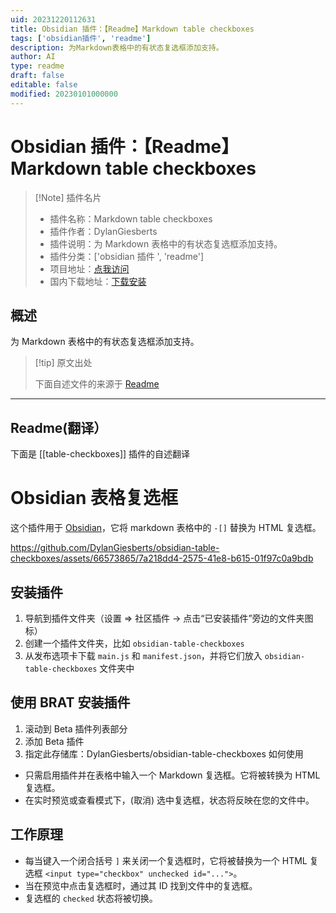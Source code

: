 ```yaml
---
uid: 20231220112631
title: Obsidian 插件：【Readme】Markdown table checkboxes
tags: ['obsidian插件', 'readme']
description: 为Markdown表格中的有状态复选框添加支持。
author: AI
type: readme
draft: false
editable: false
modified: 20230101000000
---
```


# Obsidian 插件：【Readme】Markdown table checkboxes

> [!Note] 插件名片
> - 插件名称：Markdown table checkboxes
> - 插件作者：DylanGiesberts
> - 插件说明：为 Markdown 表格中的有状态复选框添加支持。
> - 插件分类：['obsidian 插件 ', 'readme']
> - 项目地址：[点我访问](https://github.com/DylanGiesberts/obsidian-table-checkboxes)
> - 国内下载地址：[下载安装](https://pkmer.cn/products/plugin/pluginMarket/?table-checkboxes)

## 概述

为 Markdown 表格中的有状态复选框添加支持。

> [!tip] 原文出处
>
>下面自述文件的来源于 [Readme](https://ghproxy.net/https://raw.githubusercontent.com/DylanGiesberts/obsidian-table-checkboxes/master/README.md)

---

## Readme(翻译）

下面是 [[table-checkboxes]] 插件的自述翻译

# Obsidian 表格复选框

这个插件用于 [Obsidian](https://obsidian.md)，它将 markdown 表格中的 `-[]` 替换为 HTML 复选框。

<https://github.com/DylanGiesberts/obsidian-table-checkboxes/assets/66573865/7a218dd4-2575-41e8-b615-01f97c0a9bdb>

## 安装插件

1. 导航到插件文件夹（设置 => 社区插件 -> 点击“已安装插件”旁边的文件夹图标）
2. 创建一个插件文件夹，比如 `obsidian-table-checkboxes`
3. 从发布选项卡下载 `main.js` 和 `manifest.json`，并将它们放入 `obsidian-table-checkboxes` 文件夹中

## 使用 BRAT 安装插件

1. 滚动到 Beta 插件列表部分
2. 添加 Beta 插件
3. 指定此存储库：DylanGiesberts/obsidian-table-checkboxes
如何使用
- 只需启用插件并在表格中输入一个 Markdown 复选框。它将被转换为 HTML 复选框。
- 在实时预览或查看模式下，(取消) 选中复选框，状态将反映在您的文件中。

## 工作原理

- 每当键入一个闭合括号 `]` 来关闭一个复选框时，它将被替换为一个 HTML 复选框 `<input type="checkbox" unchecked id="...">`。
- 当在预览中点击复选框时，通过其 ID 找到文件中的复选框。
- 复选框的 `checked` 状态将被切换。



